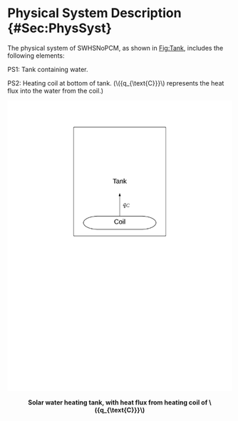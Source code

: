 # Physical System Description {#Sec:PhysSyst}

The physical system of SWHSNoPCM, as shown in [Fig:Tank](./SecPhysSyst.md#Figure:Tank), includes the following elements:

PS1: Tank containing water.

PS2: Heating coil at bottom of tank. (\\({q\_{\text{C}}}\\) represents the heat flux into the water from the coil.)


<div id="Figure:Tank"></div>

![Solar water heating tank, with heat flux from heating coil of \\({q\_{\text{C}}}\\)](../../../../../datafiles/swhsnopcm/TankWaterOnly.png)
**<p align="center">Solar water heating tank, with heat flux from heating coil of \\({q\_{\text{C}}}\\)</p>**

